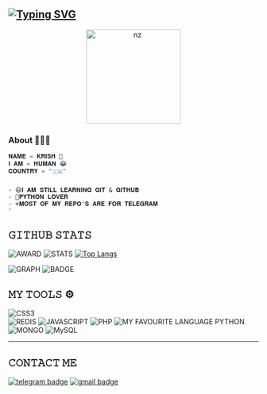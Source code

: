  ## [![Typing SVG](https://readme-typing-svg.herokuapp.com?font=Rockstar-ExtraBold&color=F33A6A&lines=WELCOME+TO+MY+PROFILE)](https://git.io/typing-svg)

<p align="center">
<img src="https://telegra.ph/file/a029122be2bfc113814bc.jpg" alt="nz" width="190"/>
</p>

### About 🙋🏻‍♂️
```python
𝐍𝐀𝐌𝐄 = 𝐊𝐑𝐈𝐒𝐇 💖
𝐈 𝐀𝐌 = 𝐇𝐔𝐌𝐀𝐍 😂
𝐂𝐎𝐔𝐍𝐓𝐑𝐘 = "🇮🇳"
```
###

###
```
- 😄𝐈 𝐀𝐌 𝐒𝐓𝐈𝐋𝐋 𝐋𝐄𝐀𝐑𝐍𝐈𝐍𝐆 𝐆𝐈𝐓 & 𝐆𝐈𝐓𝐇𝐔𝐁
- 🥰𝐏𝐘𝐓𝐇𝐎𝐍 𝐋𝐎𝐕𝐄𝐑
- ⚜️𝐌𝐎𝐒𝐓 𝐎𝐅 𝐌𝐘 𝐑𝐄𝐏𝐎'𝐒 𝐀𝐑𝐄 𝐅𝐎𝐑 𝐓𝐄𝐋𝐄𝐆𝐑𝐀𝐌
'
```
## 𝙶𝙸𝚃𝙷𝚄𝙱 𝚂𝚃𝙰𝚃𝚂

![AWARD](https://github-profile-trophy.vercel.app/?username=D3KRISH)
![STATS](https://github-readme-stats.vercel.app/api?username=D3KRISH)
[![Top Langs](https://github-readme-stats.vercel.app/api/top-langs/?username=D3KRISH&layout=compact&theme=radical)](https://github.com/D3KRISH)

![GRAPH](https://github-profile-summary-cards.vercel.app/api/cards/profile-details?username=D3KRISH&theme=vue)
![BADGE]( https://github-readme-streak-stats.herokuapp.com/?user=D3KRISH)
## 𝙼𝚈 𝚃𝙾𝙾𝙻𝚂 ⚙️
![CSS3](https://img.shields.io/badge/CSS3-1572B6?style=for-the-badge&logo=css3&logoColor=white)  
![REDIS](https://img.shields.io/badge/redis-%23DD0031.svg?&style=for-the-badge&logo=redis&logoColor=white)
![JAVASCRIPT](https://img.shields.io/badge/JavaScript-323330?style=for-the-badge&logo=javascript&logoColor=F7DF1E)
![PHP](https://img.shields.io/badge/PHP-777BB4?style=for-the-badge&logo=php&logoColor=white)
![MY FAVOURITE LANGUAGE PYTHON](https://img.shields.io/badge/Python-FFD43B?style=for-the-badge&logo=python&logoColor=blue)
![MONGO](https://img.shields.io/badge/MongoDB-4EA94B?style=for-the-badge&logo=mongodb&logoColor=white)
![MySQL](https://img.shields.io/badge/MySQL-005C84?style=for-the-badge&logo=mysql&logoColor=white)


---
## 𝙲𝙾𝙽𝚃𝙰𝙲𝚃 𝙼𝙴 
[![telegram badge](https://img.shields.io/badge/Telegram-2CA5E0?style=for-the-badge&logo=telegram&logoColor=black)](https://t.me/D3_krish)
[![gmail badge](https://img.shields.io/badge/Gmail-D14836?style=for-the-badge&logo=gmail&logoColor=white)](legendmaster0535@gmail.com)

